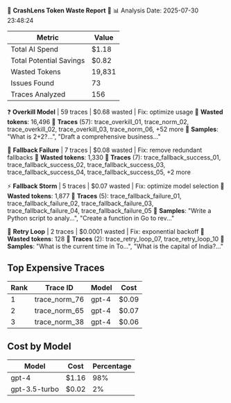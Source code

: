🚨 **CrashLens Token Waste Report** 🚨
📊 Analysis Date: 2025-07-30 23:48:24

| Metric | Value |
|--------|-------|
| Total AI Spend | $1.18 |
| Total Potential Savings | $0.82 |
| Wasted Tokens | 19,831 |
| Issues Found | 73 |
| Traces Analyzed | 156 |

❓ **Overkill Model** | 59 traces | $0.68 wasted | Fix: optimize usage
   🎯 **Wasted tokens**: 16,496
   🔗 **Traces** (57): trace_overkill_01, trace_norm_02, trace_overkill_02, trace_overkill_03, trace_norm_06, +52 more
   📄 **Samples**: "What is 2+2?...", "Draft a comprehensive business..."

📢 **Fallback Failure** | 7 traces | $0.08 wasted | Fix: remove redundant fallbacks
   🎯 **Wasted tokens**: 1,330
   🔗 **Traces** (7): trace_fallback_success_01, trace_fallback_success_02, trace_fallback_success_03, trace_fallback_success_04, trace_fallback_success_05, +2 more

⚡ **Fallback Storm** | 5 traces | $0.07 wasted | Fix: optimize model selection
   🎯 **Wasted tokens**: 1,877
   🔗 **Traces** (5): trace_fallback_failure_01, trace_fallback_failure_02, trace_fallback_failure_03, trace_fallback_failure_04, trace_fallback_failure_05
   📄 **Samples**: "Write a Python script to analy...", "Create a function in Go to rev..."

🔄 **Retry Loop** | 2 traces | $0.0001 wasted | Fix: exponential backoff
   🎯 **Wasted tokens**: 128
   🔗 **Traces** (2): trace_retry_loop_07, trace_retry_loop_10
   📄 **Samples**: "What is the current time in To...", "What is the capital of India?..."


## Top Expensive Traces

| Rank | Trace ID | Model | Cost |
|------|----------|-------|------|
| 1 | trace_norm_76 | gpt-4 | $0.09 |
| 2 | trace_norm_65 | gpt-4 | $0.07 |
| 3 | trace_norm_38 | gpt-4 | $0.06 |

## Cost by Model

| Model | Cost | Percentage |
|-------|------|------------|
| gpt-4 | $1.16 | 98% |
| gpt-3.5-turbo | $0.02 | 2% |
